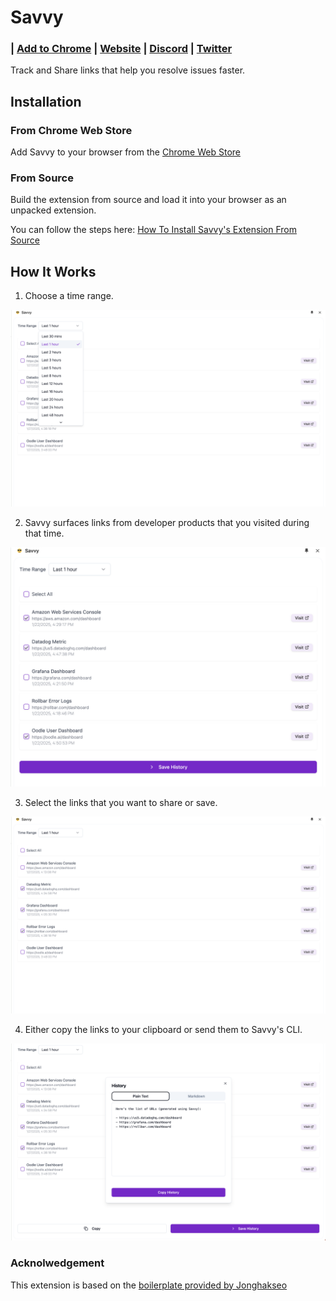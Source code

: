 # Savvy

<h3 align="left">
  | <a href="https://chromewebstore.google.com/detail/savvy/jocphfjphhfbdccjfjjnbcnejmbojjlh"> Add to Chrome</a> |
  <a href="https://www.getsavvy.so/chrome">Website</a> |
  <a href="https://getsavvy.so/discord">Discord</a> |
  <a href="https://twitter.com/savvyoncall">Twitter</a>
</h3>

Track and Share links that help you resolve issues faster.

## Installation

### From Chrome Web Store

Add Savvy to your browser from the [Chrome Web Store](https://chromewebstore.google.com/detail/savvy/jocphfjphhfbdccjfjjnbcnejmbojjlh)


### From Source

Build the extension from source and load it into your browser as an unpacked extension.

You can follow the steps here: [How To Install Savvy's Extension From Source](https://app.getsavvy.so/workflow/rb_3294a871bc952dc6/How-To-Install-Savvy-s-Chrome-Extension-From-Source)

## How It Works

1. Choose a time range.

![Choose a time range](assets/images/time-range.png)

2. Savvy surfaces links from developer products that you visited during that time.

![Links](assets/images/extension.png)

3. Select the links that you want to share or save.

![Select Links](assets/images/select.png)

4. Either copy the links to your clipboard or send them to Savvy's CLI.

![Copy or Send to CLI](assets/images/export.png)


### Acknolwedgement

This extension is based on the [boilerplate provided by Jonghakseo](https://github.com/Jonghakseo/chrome-extension-boilerplate-react-vite)
